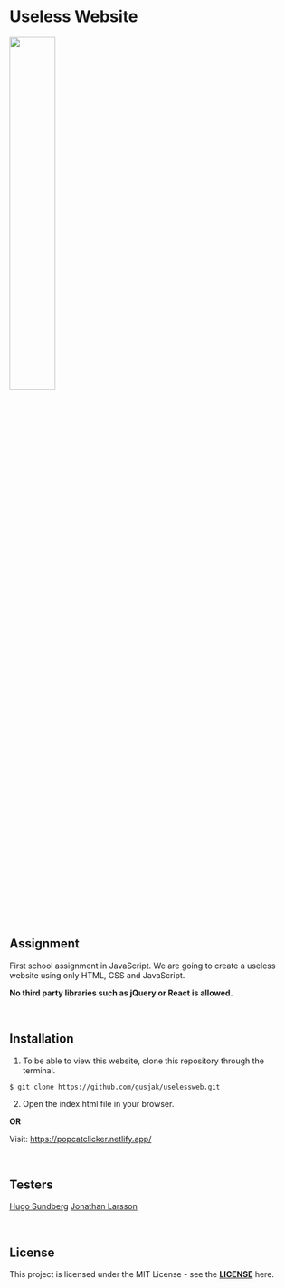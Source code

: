 # Useless Website

<img src="https://thumbs.gfycat.com/AthleticFairEider-size_restricted.gif" width="40%">

## Assignment

First school assignment in JavaScript. We are going to create a useless website using only HTML, CSS and JavaScript.

**No third party libraries such as jQuery or React is allowed.**

<br>

## Installation

1. To be able to view this website, clone this repository through the terminal.

```
$ git clone https://github.com/gusjak/uselessweb.git
```

2. Open the index.html file in your browser.

**OR**

Visit:
https://popcatclicker.netlify.app/

<br>

## Testers

[Hugo Sundberg](https://github.com/Hugocsundberg)
[Jonathan Larsson](https://github.com/Icarium2)

<br>

## License

This project is licensed under the MIT License - see the **[LICENSE](https://github.com/gusjak/uselessweb/blob/main/LICENSE)** here.
